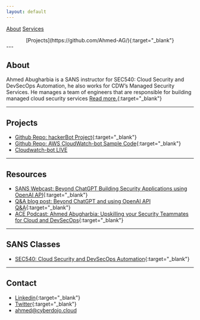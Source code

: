 ```yaml
---
layout: default
---
```

[About](/)
[Services](/)
<center>
[Projects](https://github.com/Ahmed-AG/){:target="_blank"}
</center>
---

## About

Ahmed Abugharbia is a SANS instructor for SEC540: Cloud Security and DevSecOps Automation, he also works for CDW’s Managed Security Services. He manages a team of engineers that are responsible for building managed cloud security services
[Read more.](https://www.sans.org/profiles/ahmed-abugharbia/){:target="_blank"}

---

## Projects

- [Github Repo: hackerBot Project](https://github.com/Ahmed-AG/hackerbot){:target="_blank"}
- [Github Repo: AWS CloudWatch-bot Sample Code](https://github.com/Ahmed-AG/Cloudwatch-bot){:target="_blank"}
- [Cloudwatch-bot LIVE](cloudwatchbot-live.html)

---

## Resources

- [SANS Webcast: Beyond ChatGPT Building Security Applications using OpenAI API](https://www.youtube.com/watch?v=Dcj2bLrgemw){:target="_blank"}
- [Q&A blog post: Beyond ChatGPT and using OpenAI API Q&A](https://www.sans.org/blog/how-to-build-ai-powered-cybersecurity-applications/){:target="_blank"}
- [ACE Podcast: Ahmed Abugharbia: Upskilling your Security Teammates for Cloud and DevSecOps](https://www.sans.org/podcasts/cloud-ace/ahmed-abugharbia-upskilling-your-security-teammates-for-cloud-and-devsecops-10/){:target="_blank"}

---

## SANS Classes

- [SEC540: Cloud Security and DevSecOps Automation](https://www.sans.org/cyber-security-courses/cloud-security-devsecops-automation/){:target="_blank"}

---

## Contact
- [Linkedin](https://www.linkedin.com/in/ahmadabugharbieh/){:target="_blank"}
- [Twitter](https://twitter.com/aagsec){:target="_blank"}
- ahmed@cyberdojo.cloud